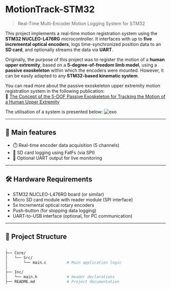 # MotionTrack-STM32

> Real-Time Multi-Encoder Motion Logging System for STM32

This project implements a real-time motion registration system using the **STM32 NUCLEO-L476RG** microcontroller. It interfaces with up to **five incremental optical encoders**, logs time-synchronized position data to an **SD card**, and optionally streams the data via **UART**.

Originally, the purpose of this project was to register the motion of a **human upper extremity**, based on a **5-degree-of-freedom limb model**, using a **passive exoskeleton** within which the encoders were mounted. However, it can be easily adapted to any **STM32-based kinematic system**.

You can read more about the passive exoskeleton upper extremity motion registration system in the following publication:  
🔗 [The Concept of the 5-DOF Passive Exoskeleton for Tracking the Motion of a Human Upper Extremity](https://link.springer.com/chapter/10.1007/978-3-031-78266-4_14)

The utilisation of a system is presented below:
![exo](https://github.com/user-attachments/assets/8eabff84-d843-4e11-be10-22da0b0d34c9)

---

## 📌 Main features

- ⏱️ Real-time encoder data acquisition (5 channels)
- 💾 SD card logging using FatFs (via SPI)
- 🔌 Optional UART output for live monitoring

---

## 🛠️ Hardware Requirements

- STM32 NUCLEO-L476RG board (or similar)
- Micro SD card module with reader module  (SPI interface) 
- 5x Incremental optical rotary encoders
- Push-button (for stopping data logging)
- UART-to-USB interface (optional, for PC communication)

---

## 📂 Project Structure

```bash
.
├── Core/
│   └── Src/
│       └── main.c         # Main application logic
│
├── Inc/
│   └── main.h             # Header declarations
├── README.md              # Project documentation
